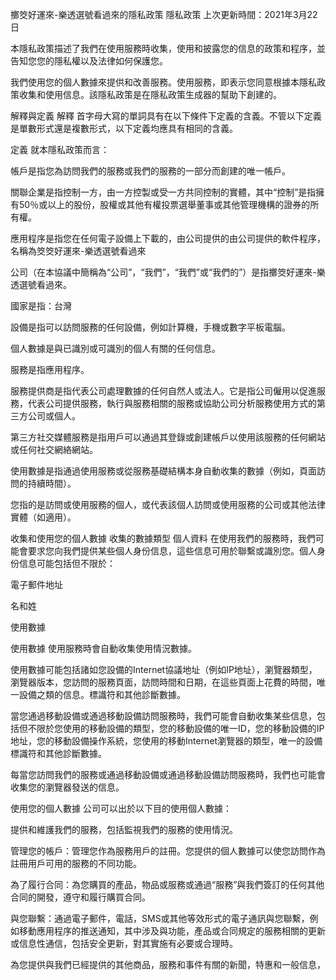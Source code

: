 擲筊好運來-樂透選號看過來的隱私政策
隱私政策
上次更新時間：2021年3月22日

本隱私政策描述了我們在使用服務時收集，使用和披露您的信息的政策和程序，並告知您您的隱私權以及法律如何保護您。

我們使用您的個人數據來提供和改善服務。使用服務，即表示您同意根據本隱私政策收集和使用信息。該隱私政策是在隱私政策生成器的幫助下創建的。

解釋與定義
解釋
首字母大寫的單詞具有在以下條件下定義的含義。不管以下定義是單數形式還是複數形式，以下定義均應具有相同的含義。

定義
就本隱私政策而言：

帳戶是指您為訪問我們的服務或我們的服務的一部分而創建的唯一帳戶。

關聯企業是指控制一方，由一方控製或受一方共同控制的實體，其中“控制”是指擁有50％或以上的股份，股權或其他有權投票選舉董事或其他管理機構的證券的所有權。

應用程序是指您在任何電子設備上下載的，由公司提供的由公司提供的軟件程序，名稱為筊筊好運來-樂透選號看過來

公司（在本協議中簡稱為“公司”，“我們”，“我們”或“我們的”）是指擲筊好運來-樂透選號看過來。

國家是指：台灣

設備是指可以訪問服務的任何設備，例如計算機，手機或數字平板電腦。

個人數據是與已識別或可識別的個人有關的任何信息。

服務是指應用程序。

服務提供商是指代表公司處理數據的任何自然人或法人。它是指公司僱用以促進服務，代表公司提供服務，執行與服務相關的服務或協助公司分析服務使用方式的第三方公司或個人。

第三方社交媒體服務是指用戶可以通過其登錄或創建帳戶以使用該服務的任何網站或任何社交網絡網站。

使用數據是指通過使用服務或從服務基礎結構本身自動收集的數據（例如，頁面訪問的持續時間）。

您指的是訪問或使用服務的個人，或代表該個人訪問或使用服務的公司或其他法律實體（如適用）。

收集和使用您的個人數據
收集的數據類型
個人資料
在使用我們的服務時，我們可能會要求您向我們提供某些個人身份信息，這些信息可用於聯繫或識別您。個人身份信息可能包括但不限於：

電子郵件地址

名和姓

使用數據

使用數據
使用服務時會自動收集使用情況數據。

使用數據可能包括諸如您設備的Internet協議地址（例如IP地址），瀏覽器類型，瀏覽器版本，您訪問的服務頁面，訪問時間和日期，在這些頁面上花費的時間，唯一設備之類的信息。標識符和其他診斷數據。

當您通過移動設備或通過移動設備訪問服務時，我們可能會自動收集某些信息，包括但不限於您使用的移動設備的類型，您的移動設備的唯一ID，您的移動設備的IP地址，您的移動設備操作系統，您使用的移動Internet瀏覽器的類型，唯一的設備標識符和其他診斷數據。

每當您訪問我們的服務或通過移動設備或通過移動設備訪問服務時，我們也可能會收集您的瀏覽器發送的信息。

使用您的個人數據
公司可以出於以下目的使用個人數據：

提供和維護我們的服務，包括監視我們的服務的使用情況。

管理您的帳戶：管理您作為服務用戶的註冊。您提供的個人數據可以使您訪問作為註冊用戶可用的服務的不同功能。

為了履行合同：為您購買的產品，物品或服務或通過“服務”與我們簽訂的任何其他合同的開發，遵守和履行購買合同。

與您聯繫：通過電子郵件，電話，SMS或其他等效形式的電子通訊與您聯繫，例如移動應用程序的推送通知，其中涉及與功能，產品或合同規定的服務相關的更新或信息性通信，包括安全更新，對其實施有必要或合理時。

為您提供與我們已經提供的其他商品，服務和事件有關的新聞，特惠和一般信息，